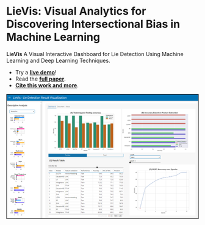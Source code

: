 # LieVis: Visual Analytics for Discovering Intersectional Bias in Machine Learning

**LieVis** A Visual Interactive Dashboard for Lie Detection Using Machine Learning and Deep Learning Techniques.

* Try a **[live demo](https://khsakib.github.io/LieVis/)**!
* Read the **[full paper]()**.
* **[Cite this work and more](https://cabreraalex.com/#/paper/Lievis)**.


![teaser figure](dashboard.png)
